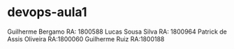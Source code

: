 # devops-aula1
 Guilherme Bergamo RA: 1800588
 Lucas Sousa Silva RA: 1800964
Patrick de Assis Oliveira RA:1800060
Guilherme Ruiz RA:1800188
